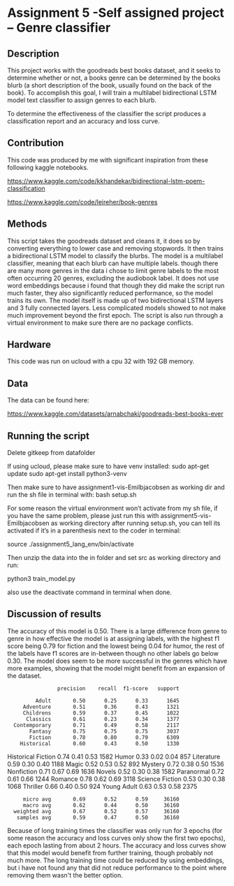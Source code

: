 # Assignment 5 -Self assigned project – Genre classifier 

## Description

This project works with the goodreads best books dataset, and it seeks to determine whether or not, a books genre can be determined by the books blurb (a short description of the book, usually found on the back of the book). To accomplish this goal, I will train a multilabel bidirectional LSTM model text classifier to assign genres to each blurb.

To determine the effectiveness of the classifier the script produces a classification report and an accuracy and loss curve.


## Contribution

This code was produced by me with significant inspiration from these following kaggle notebooks.

https://www.kaggle.com/code/kkhandekar/bidirectional-lstm-poem-classification

https://www.kaggle.com/code/leireher/book-genres




## Methods
This script takes the goodreads dataset and cleans it, it does so by converting everything to lower case and removing stopwords. It then trains a bidirectional LSTM model to classify the blurbs. The model is a multilabel classifier, meaning that each blurb can have multiple labels. though there are many more genres in the data i chose to limit genre labels to the most often occurring 20 genres, excluding the audiobook label. It does not use word embeddings because i found that though they did make the script run much faster, they also significantly reduced performance, so the model trains its own. The model itself is made up of two bidirectional LSTM layers and 3 fully connected layers. Less complicated models showed to not make much improvement beyond the first epoch. The script is also run through a virtual environment to make sure there are no package conflicts.

## Hardware
This code was run on ucloud with a cpu 32 with 192 GB memory.

## Data
The data can be found here:

https://www.kaggle.com/datasets/arnabchaki/goodreads-best-books-ever



## Running the script
Delete gitkeep from datafolder

If using ucloud, please make sure to have venv installed:
sudo apt-get update
sudo apt-get install python3-venv

Then make sure to have assignment1-vis-Emilbjacobsen as working dir and run the sh file 
in terminal with:
bash setup.sh

For some reason the virtual environment won’t activate from my sh file, if you have the 
same problem, please just run this with assignment5-vis-Emilbjacobsen as working 
directory after running setup.sh, you can tell its activated if it’s in a parenthesis next to the 
coder in terminal:

source ./assignment5_lang_env/bin/activate

Then unzip the data into the in folder and set src as working directory and run:

python3 train_model.py

also use the deactivate command in terminal when done.


## Discussion of results
The accuracy of this model is 0.50. There is a large difference from genre to genre in how effective the model is at assigning labels, with the highest f1 score being 0.79 for fiction and the lowest being 0.04 for humor, the rest of the labels have f1 scores are in-between though no other labels go below 0.30. The model does seem to be more successful in the genres which have more examples, showing that the model might benefit from an expansion of the dataset.

                    precision    recall  f1-score   support

             Adult       0.50      0.25      0.33      1645
         Adventure       0.51      0.36      0.43      1321
         Childrens       0.59      0.37      0.45      1022
          Classics       0.61      0.23      0.34      1377
      Contemporary       0.71      0.49      0.58      2117
           Fantasy       0.75      0.75      0.75      3037
           Fiction       0.78      0.80      0.79      6309
        Historical       0.60      0.43      0.50      1330
Historical Fiction       0.74      0.41      0.53      1582
             Humor       0.33      0.02      0.04       857
        Literature       0.59      0.30      0.40      1188
             Magic       0.52      0.53      0.52       892
           Mystery       0.72      0.38      0.50      1536
        Nonfiction       0.71      0.67      0.69      1636
            Novels       0.52      0.30      0.38      1582
        Paranormal       0.72      0.61      0.66      1244
           Romance       0.78      0.62      0.69      3118
   Science Fiction       0.53      0.30      0.38      1068
          Thriller       0.66      0.40      0.50       924
       Young Adult       0.63      0.53      0.58      2375

         micro avg       0.69      0.52      0.59     36160
         macro avg       0.62      0.44      0.50     36160
      weighted avg       0.67      0.52      0.57     36160
       samples avg       0.59      0.47      0.50     36160

Because of long training times the classifier was only run for 3 epochs (for some reason the accuracy and loss curves only show the first two epochs), each epoch lasting from about 2 hours. The accuracy and loss curves show that this model would benefit from further training, though probably not much more. The long training time could be reduced by using embeddings, but i have not found any that did not reduce performance to the point where removing them wasn't the better option.
